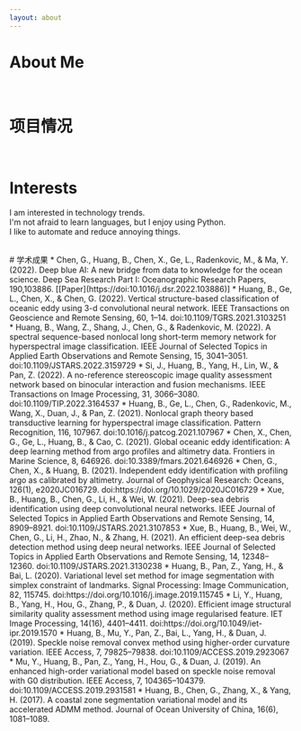```yaml
---
layout: about 
---
```


# About Me


<br/>

# 项目情况


<br/>

# Interests
I am interested in technology trends.  
I'm not afraid to learn languages, but I enjoy using Python.  
I like to automate and reduce annoying things.  

<br/>
# 学术成果
* Chen, G., Huang, B., Chen, X., Ge, L., Radenkovic, M., & Ma, Y. (2022). Deep blue AI: A new bridge from
data to knowledge for the ocean science. Deep Sea Research Part I: Oceanographic Research Papers, 190,103886. [[Paper](https://doi:10.1016/j.dsr.2022.103886)] 
* Huang, B., Ge, L., Chen, X., & Chen, G. (2022). Vertical structure-based classification of oceanic eddy
using 3-d convolutional neural network. IEEE Transactions on Geoscience and Remote Sensing, 60, 1–14. doi:10.1109/TGRS.2021.3103251
* Huang, B., Wang, Z., Shang, J., Chen, G., & Radenkovic, M. (2022). A spectral sequence-based nonlocal
long short-term memory network for hyperspectral image classification. IEEE Journal of Selected Topics
in Applied Earth Observations and Remote Sensing, 15, 3041–3051. doi:10.1109/JSTARS.2022.3159729
* Si, J., Huang, B., Yang, H., Lin, W., & Pan, Z. (2022). A no-reference stereoscopic image quality
assessment network based on binocular interaction and fusion mechanisms. IEEE Transactions on
Image Processing, 31, 3066–3080. doi:10.1109/TIP.2022.3164537
* Huang, B., Ge, L., Chen, G., Radenkovic, M., Wang, X., Duan, J., & Pan, Z. (2021). Nonlocal graph theory
based transductive learning for hyperspectral image classification. Pattern Recognition, 116, 107967. doi:10.1016/j.patcog.2021.107967
* Chen, X., Chen, G., Ge, L., Huang, B., & Cao, C. (2021). Global oceanic eddy identification: A deep
learning method from argo profiles and altimetry data. Frontiers in Marine Science, 8, 646926. doi:10.3389/fmars.2021.646926
* Chen, G., Chen, X., & Huang, B. (2021). Independent eddy identification with profiling argo as calibrated
by altimetry. Journal of Geophysical Research: Oceans, 126(1), e2020JC016729. doi:https://doi.org/10.1029/2020JC016729
* Xue, B., Huang, B., Chen, G., Li, H., & Wei, W. (2021). Deep-sea debris identification using deep
convolutional neural networks. IEEE Journal of Selected Topics in Applied Earth Observations and Remote
Sensing, 14, 8909–8921. doi:10.1109/JSTARS.2021.3107853
* Xue, B., Huang, B., Wei, W., Chen, G., Li, H., Zhao, N., & Zhang, H. (2021). An efficient deep-sea debris
detection method using deep neural networks. IEEE Journal of Selected Topics in Applied Earth
Observations and Remote Sensing, 14, 12348–12360. doi:10.1109/JSTARS.2021.3130238
* Huang, B., Pan, Z., Yang, H., & Bai, L. (2020). Variational level set method for image segmentation with
simplex constraint of landmarks. Signal Processing: Image Communication, 82, 115745. doi:https://doi.org/10.1016/j.image.2019.115745
* Li, Y., Huang, B., Yang, H., Hou, G., Zhang, P., & Duan, J. (2020). Efficient image structural similarity
quality assessment method using image regularised feature. IET Image Processing, 14(16), 4401–4411. doi:https://doi.org/10.1049/iet-ipr.2019.1570
* Huang, B., Mu, Y., Pan, Z., Bai, L., Yang, H., & Duan, J. (2019). Speckle noise removal convex method
using higher-order curvature variation. IEEE Access, 7, 79825–79838. doi:10.1109/ACCESS.2019.2923067
* Mu, Y., Huang, B., Pan, Z., Yang, H., Hou, G., & Duan, J. (2019). An enhanced high-order variational
model based on speckle noise removal with G0 distribution. IEEE Access, 7, 104365–104379. doi:10.1109/ACCESS.2019.2931581
* Huang, B., Chen, G., Zhang, X., & Yang, H. (2017). A coastal zone segmentation variational model and its
accelerated ADMM method. Journal of Ocean University of China, 16(6), 1081–1089. <doi:10.1007/s11802-017-3601-4>
